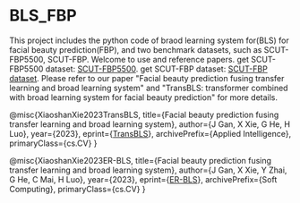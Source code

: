 # BLS_FBP
This project includes the python code of braod learning system for(BLS) for facial beauty prediction(FBP), and two benchmark datasets, such as SCUT-FBP5500, SCUT-FBP. Welcome to use and reference papers.
 get SCUT-FBP5500 dataset: [SCUT-FBP5500](https://github.com/HCIILAB/SCUT-FBP5500-Database-Release).
 get SCUT-FBP dataset: [SCUT-FBP dataset](http://www.hcii-lab.net/data/SCUT-FBP/).
 Please refer to our paper "Facial beauty prediction fusing transfer learning and broad learning system" and "TransBLS: transformer combined with broad learning system for facial beauty prediction" for more details.

 @misc{XiaoshanXie2023TransBLS,
    title={Facial beauty prediction fusing transfer learning and broad learning system}, 
    author={J Gan, X Xie, G He, H Luo},
    year={2023},
    eprint={[TransBLS](https://doi.org/10.1007/s10489-023-04931-8)},
    archivePrefix={Applied Intelligence},
    primaryClass={cs.CV}
    }

 @misc{XiaoshanXie2023ER-BLS,
    title={Facial beauty prediction fusing transfer learning and broad learning system}, 
    author={J Gan, X Xie, Y Zhai, G He, C Mai, H Luo},
    year={2023},
    eprint={[ER-BLS](https://doi.org/10.1007/s00500-022-07563-1)},
    archivePrefix={Soft Computing},
    primaryClass={cs.CV}
    }
